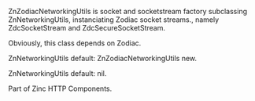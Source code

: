 ZnZodiacNetworkingUtils is socket and socketstream factory subclassing ZnNetworkingUtils,instanciating Zodiac socket streams., namely ZdcSocketStream and ZdcSecureSocketStream.Obviously, this class depends on Zodiac.ZnNetworkingUtils default: ZnZodiacNetworkingUtils new.ZnNetworkingUtils default: nil.Part of Zinc HTTP Components.